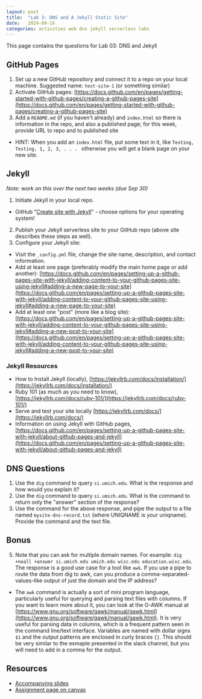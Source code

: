 ```yaml
---
layout: post
title:  "Lab 3: DNS and A Jekyll Static Site"
date:   2024-09-16
categories: activities web dns jekyll serverless labs
---
```



This page contains the questions for Lab 03: DNS and Jekyll

## GitHub Pages

1. Set up a new GitHub repository and connect it to a repo on your local machine. Suggested name: `test-site-1` (or something similar)
2. Activate GitHub pages: [https://docs.github.com/en/pages/getting-started-with-github-pages/creating-a-github-pages-site](https://docs.github.com/en/pages/getting-started-with-github-pages/creating-a-github-pages-site)
3. Add a `README.md` (if you haven't already) and `index.html` so there is information in the repo, and also a published page; for this week, provide URL to repo and to published site
  * HINT: When you add an `index.html` file, put some text in it, like `Testing, Testing, 1, 2, 3, . . . ` otherwise you will get a blank page on your new site. 

## Jekyll

_Note: work on this over the next two weeks (due Sep 30)_

1. Initiate Jekyll in your local repo.
  * GitHub "[Create site with Jekyll](https://docs.github.com/en/pages/setting-up-a-github-pages-site-with-jekyll/creating-a-github-pages-site-with-jekyll)" - choose options for your operating system!
2. Publish your Jekyll serverless site to your GitHub repo (above site describes these steps as well).
3. Configure your Jekyll site:
  * Visit the `_config.yml` file, change the site name, description, and contact information.
  * Add at least one page (preferably modify the main home page or add another): [https://docs.github.com/en/pages/setting-up-a-github-pages-site-with-jekyll/adding-content-to-your-github-pages-site-using-jekyll#adding-a-new-page-to-your-site](https://docs.github.com/en/pages/setting-up-a-github-pages-site-with-jekyll/adding-content-to-your-github-pages-site-using-jekyll#adding-a-new-page-to-your-site)
  * Add at least one "post" (more like a blog site): [https://docs.github.com/en/pages/setting-up-a-github-pages-site-with-jekyll/adding-content-to-your-github-pages-site-using-jekyll#adding-a-new-post-to-your-site](https://docs.github.com/en/pages/setting-up-a-github-pages-site-with-jekyll/adding-content-to-your-github-pages-site-using-jekyll#adding-a-new-post-to-your-site)

### Jekyll Resources
  
  * How to Install Jekyll (locally), [https://jekyllrb.com/docs/installation/](https://jekyllrb.com/docs/installation/)
  * Ruby 101 (as much as you need to know), [https://jekyllrb.com/docs/ruby-101/](https://jekyllrb.com/docs/ruby-101/)
  * Serve and test your site locally [https://jekyllrb.com/docs/](https://jekyllrb.com/docs/)
  * Information on using Jekyll with GitHub pages, [https://docs.github.com/en/pages/setting-up-a-github-pages-site-with-jekyll/about-github-pages-and-jekyll](https://docs.github.com/en/pages/setting-up-a-github-pages-site-with-jekyll/about-github-pages-and-jekyll)

## DNS Questions

1. Use the `dig` command to query `si.umich.edu`. What is the response and how would you explain it?
2. Use the `dig` command to query `si.umich.edu`. What is the command to return only the "answer" section of the response?  
3. Use the command for the above response, and pipe the output to a file named `mysite-dns-record.txt` (where UNIQNAME is your uniqname). Provide the command and the text file.

## Bonus

5. Note that you can ask for multiple domain names. For example: `dig +noall +answer si.umich.edu umich.edu wisc.edu education.wisc.edu`. The response is a good use case for a tool like `awk`. If you use a pipe to route the data from dig to awk, can you produce a comma-separated-values-like output of just the domain and the IP address? 
  * The `awk` command is actually a sort of mini program language, particularly useful for querying and parsing text files with columns. If you want to learn more about it, you can look at the G-AWK manual at [https://www.gnu.org/software/gawk/manual/gawk.html](https://www.gnu.org/software/gawk/manual/gawk.html). It is very useful for parsing data in columns, which is a frequent pattern seen in the command line/text interface. Variables are named with dollar signs `$1` and the output patterns are enclosed in curly braces `{}`. This should be very similar to the exmaple presented in the slack channel, but you will need to add in a comma for the output.

  ## Resources

* [Accompanying slides][slides]
* [Assignment page on canvas][canvas-link]

[slides]: https://docs.google.com/presentation/d/1iSu3lnByhIsORFVL93oMJ-zAog23SaKpj_bo5VA4V70/edit?usp=sharing
[canvas-link]: https://umich.instructure.com/courses/698670/assignments/2472580
